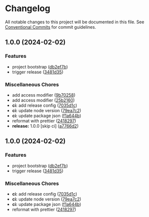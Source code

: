 # Changelog

All notable changes to this project will be documented in this file. See
[Conventional Commits](https://conventionalcommits.org) for commit guidelines.

## 1.0.0 (2024-02-02)


### Features

* project bootstrap ([db2ef7b](https://github.com/rdeak/use-search-state/commit/db2ef7b4be468dd34713a0ec460689bee2992a68))
* trigger release ([3481d35](https://github.com/rdeak/use-search-state/commit/3481d35a5a4298750dc135f1aeac230264b02291))


### Miscellaneous Chores

* add access modifier ([9b70258](https://github.com/rdeak/use-search-state/commit/9b7025819c0b21fcc4682715126109496a50ffe5))
* add access modifier ([25b2160](https://github.com/rdeak/use-search-state/commit/25b2160417f90578c1253fe5bdae1d26dab7a5e1))
* **ci:** add release config ([7035d1c](https://github.com/rdeak/use-search-state/commit/7035d1c20e26326a03525cd4c471df7cc02f12ee))
* **ci:** update node version ([79ea7c2](https://github.com/rdeak/use-search-state/commit/79ea7c20f40f53e37bafc61aca8f3e15b1ee8e68))
* **ci:** update package json ([f1a644b](https://github.com/rdeak/use-search-state/commit/f1a644b00f03a588dc804452cb0aa8e6f162ee4b))
* reformat with prettier ([2418297](https://github.com/rdeak/use-search-state/commit/2418297c7e42f701822735236bb654209d7008d0))
* **release:** 1.0.0 [skip ci] ([a7766d2](https://github.com/rdeak/use-search-state/commit/a7766d221955066215ad6c1d958c3443980e9165))

## 1.0.0 (2024-02-02)


### Features

* project bootstrap ([db2ef7b](https://github.com/rdeak/use-search-state/commit/db2ef7b4be468dd34713a0ec460689bee2992a68))
* trigger release ([3481d35](https://github.com/rdeak/use-search-state/commit/3481d35a5a4298750dc135f1aeac230264b02291))


### Miscellaneous Chores

* **ci:** add release config ([7035d1c](https://github.com/rdeak/use-search-state/commit/7035d1c20e26326a03525cd4c471df7cc02f12ee))
* **ci:** update node version ([79ea7c2](https://github.com/rdeak/use-search-state/commit/79ea7c20f40f53e37bafc61aca8f3e15b1ee8e68))
* **ci:** update package json ([f1a644b](https://github.com/rdeak/use-search-state/commit/f1a644b00f03a588dc804452cb0aa8e6f162ee4b))
* reformat with prettier ([2418297](https://github.com/rdeak/use-search-state/commit/2418297c7e42f701822735236bb654209d7008d0))

